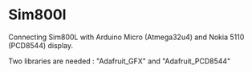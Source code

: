 # Sim800l
Connecting Sim800L with Arduino Micro (Atmega32u4) and Nokia 5110 (PCD8544) display.

Two libraries are needed : "Adafruit_GFX" and "Adafruit_PCD8544"
